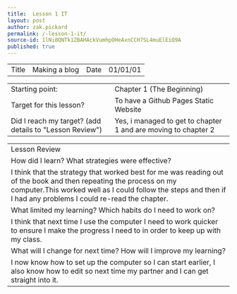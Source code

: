 ```yaml
---
title:  Lesson 1 IT
layout: post
author: zak.pickard
permalink: /-lesson-1-it/
source-id: 1lNi8QNTk1ZBAHAckVumhpOHeAxnCCH7SL4muElEiQ9A
published: true
---
```


<table class="round">
  <tr>
    <td>Title</td>
    <td>Making a blog</td>
    <td>Date</td>
    <td>01/01/01</td>
  </tr>
</table>


<table>
  <tr>
    <td>Starting point:</td>
    <td>Chapter 1 (The Beginning)</td>
  </tr>
  <tr>
    <td>Target for this lesson?</td>
    <td>To have a Github Pages Static Website</td>
  </tr>
  <tr>
    <td>Did I reach my target? 
(add details to "Lesson Review")</td>
    <td> Yes, i managed to get to chapter 1 and are moving to chapter 2</td>
  </tr>
</table>


<table>
  <tr>
    <td>Lesson Review</td>
  </tr>
  <tr>
    <td>How did I learn? What strategies were effective? </td>
  </tr>
  <tr>
    <td>I think that the strategy that worked best for me was reading out of the book and then repeating the process on my computer.This worked well as I could follow the steps and then if I had any problems I could re-read the chapter.</td>
  </tr>
  <tr>
    <td>What limited my learning? Which habits do I need to work on? </td>
  </tr>
  <tr>
    <td>I think that next time I use the computer I need to work quicker to ensure I make the progress I need to in order to keep up with my class.</td>
  </tr>
  <tr>
    <td>What will I change for next time? How will I improve my learning?</td>
  </tr>
  <tr>
    <td>I now know how to set up the computer so I can start earlier, I also know how to edit so next time my partner and I can get straight into it.</td>
  </tr>
</table>


